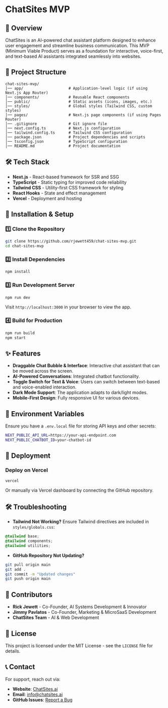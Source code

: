 # ChatSites MVP

## 🚀 Overview

ChatSites is an AI-powered chat assistant platform designed to enhance user engagement and streamline business communication. This MVP (Minimum Viable Product) serves as a foundation for interactive, voice-first, and text-based AI assistants integrated seamlessly into websites.

## 📂 Project Structure

```
chat-sites-mvp/
│── app/                    # Application-level logic (if using Next.js App Router)
│── components/             # Reusable React components
│── public/                 # Static assets (icons, images, etc.)
│── styles/                 # Global styles (Tailwind CSS, custom styles)
│── pages/                  # Next.js page components (if using Pages Router)
│── .gitignore              # Git ignore file
│── next.config.ts          # Next.js configuration
│── tailwind.config.ts      # Tailwind CSS configuration
│── package.json            # Project dependencies and scripts
│── tsconfig.json           # TypeScript configuration
│── README.md               # Project documentation
```

## 🛠️ Tech Stack

- **Next.js** - React-based framework for SSR and SSG
- **TypeScript** - Static typing for improved code reliability
- **Tailwind CSS** - Utility-first CSS framework for styling
- **React Hooks** - State and effect management
- **Vercel** - Deployment and hosting

## 🔧 Installation & Setup

### 1️⃣ Clone the Repository

```bash
git clone https://github.com/rjewett459/chat-sites-mvp.git
cd chat-sites-mvp
```

### 2️⃣ Install Dependencies

```bash
npm install
```

### 3️⃣ Run Development Server

```bash
npm run dev
```

Visit `http://localhost:3000` in your browser to view the app.

### 4️⃣ Build for Production

```bash
npm run build
npm start
```

## ✨ Features

- **Draggable Chat Bubble & Interface**: Interactive chat assistant that can be moved across the screen.
- **AI-Powered Conversations**: Integrated chatbot functionality.
- **Toggle Switch for Text & Voice**: Users can switch between text-based and voice-enabled interaction.
- **Dark Mode Support**: The application adapts to dark/light modes.
- **Mobile-First Design**: Fully responsive UI for various devices.

## 📌 Environment Variables

Ensure you have a `.env.local` file for storing API keys and other secrets:

```bash
NEXT_PUBLIC_API_URL=https://your-api-endpoint.com
NEXT_PUBLIC_CHATBOT_ID=your-chatbot-id
```

## 🚀 Deployment

### Deploy on **Vercel**

```bash
vercel
```

Or manually via Vercel dashboard by connecting the GitHub repository.

## 🛠️ Troubleshooting

- **Tailwind Not Working?** Ensure Tailwind directives are included in `styles/globals.css`:

```css
@tailwind base;
@tailwind components;
@tailwind utilities;
```

- **GitHub Repository Not Updating?**

```bash
git pull origin main
git add .
git commit -m "Updated changes"
git push origin main
```

## 👥 Contributors

- **Rick Jewett** - Co-Founder, AI Systems Development & Innovator
- **Jimmy Pavlatos** - Co-Founder, Marketing & MicroSaaS Development
- **ChatSites Team** - AI & Web Development

## 📜 License

This project is licensed under the MIT License - see the `LICENSE` file for details.

## 📞 Contact

For support, reach out via:

- **Website**: [ChatSites.ai](https://chatsites.ai/)
- **Email**: [info@chatsites.ai](mailto\:info@chatsites.ai)
- **GitHub Issues**: [Report a Bug](https://github.com/rjewett459/chat-sites-mvp/issues)

